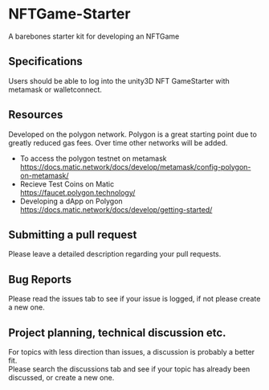 # NFTGame-Starter
A barebones starter kit for developing an NFTGame
## Specifications
Users should be able to log into the unity3D NFT GameStarter with metamask or walletconnect.
## Resources
Developed on the polygon network. Polygon is a great starting point due to greatly reduced gas fees. Over time other networks will be added.  
* To access the polygon testnet on metamask  
https://docs.matic.network/docs/develop/metamask/config-polygon-on-metamask/  
* Recieve Test Coins on Matic  
https://faucet.polygon.technology/  
* Developing a dApp on Polygon  
https://docs.matic.network/docs/develop/getting-started/  
## Submitting a pull request
Please leave a detailed description regarding your pull requests.
## Bug Reports
Please read the issues tab to see if your issue is logged, if not please create a new one.
## Project planning, technical discussion etc.
For topics with less direction than issues, a discussion is probably a better fit.  
Please search the discussions tab and see if your topic has already been discussed, or create a new one.
